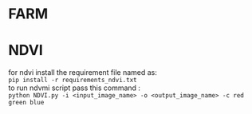 # FARM

# NDVI
for ndvi install the requirement file named as: \
```pip install -r requirements_ndvi.txt``` \
to run ndvmi script pass this command : \
```python NDVI.py -i <input_image_name> -o <output_image_name> -c red green blue```
